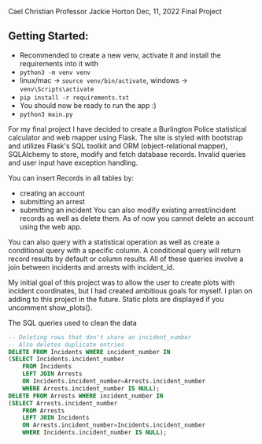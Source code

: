 Cael Christian
Professor Jackie Horton
Dec, 11, 2022
Final Project


## Getting Started:
- Recommended to create a new venv, activate it and install the requirements into it with
- `python3 -m venv venv`
- linux/mac -> `source venv/bin/activate`, windows -> `venv\Scripts\activate`
- `pip install -r requirements.txt`
- You should now be ready to run the app :)
- `python3 main.py`

For my final project I have decided to create a Burlington Police statistical calculator and web mapper using Flask. The site is styled with bootstrap and utilizes Flask's SQL toolkit and ORM (object-relational mapper), SQLAlchemy to store, modify and fetch database records. Invalid queries and user input have exception handling.

You can insert Records in all tables by:
- creating an account
- submitting an arrest
- submitting an incident
You can also modify existing arrest/incident records as well as delete them. As of now you cannot delete an account using the web app.

You can also query with a statistical operation as well as create a conditional query with a specific column. A conditional query will return record results by default or column results. All of these queries involve a join between incidents and arrests with incident_id.

My initial goal of this project was to allow the user to create plots with incident coordinates, but I had created ambitious goals for myself. I plan on adding to this project in the future. Static plots are displayed if you uncomment show_plots(). 

The SQL queries used to clean the data
```sql
-- Deleting rows that don't share an incident_number
-- Also deletes duplicate entries
DELETE FROM Incidents WHERE incident_number IN
(SELECT Incidents.incident_number 
	FROM Incidents
	LEFT JOIN Arrests 
	ON Incidents.incident_number=Arrests.incident_number 
	WHERE Arrests.incident_number IS NULL);
DELETE FROM Arrests WHERE incident_number IN
(SELECT Arrests.incident_number 
	FROM Arrests
	LEFT JOIN Incidents 
	ON Arrests.incident_number=Incidents.incident_number 
	WHERE Incidents.incident_number IS NULL);
```